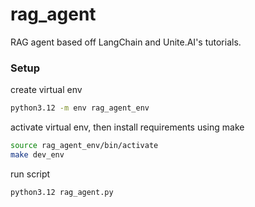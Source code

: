 # rag_agent
RAG agent based off LangChain and Unite.AI's tutorials.

### Setup
create virtual env
```sh
python3.12 -m env rag_agent_env
```
activate virtual env, then install requirements using make
```sh
source rag_agent_env/bin/activate
make dev_env
```
run script
```sh
python3.12 rag_agent.py
```
